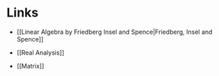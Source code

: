 
# Links
* [[Linear Algebra by Friedberg Insel and Spence|Friedberg, Insel and Spence]]

* [[Real Analysis]]
* [[Matrix]]